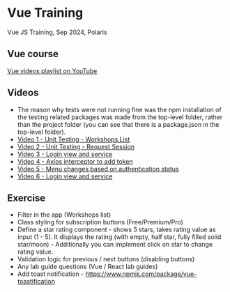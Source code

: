 # Vue Training
Vue JS Training, Sep 2024, Polaris

## Vue course
[Vue videos playlist on YouTube](https://www.youtube.com/playlist?list=PLCk2SWeTHqQjbME3mOg8fOFjHgmj8rsXt)

## Videos
- The reason why tests were not running fine was the npm installation of the testing related packages was made from the top-level folder, rather than the project folder (you can see that there is a package.json in the top-level folder).
- [Video 1 - Unit Testing - Workshops List](https://corporate-trainings.s3.amazonaws.com/polaris/vue-sep-2024/01-unit-testing-workshops-list.mp4)
- [Video 2 - Unit Testing - Request Session](https://corporate-trainings.s3.amazonaws.com/polaris/vue-sep-2024/02-unit-testing-request-session.mp4)
- [Video 3 - Login view and service](https://corporate-trainings.s3.amazonaws.com/polaris/vue-sep-2024/01-login-view-and-service.mp4)
- [Video 4 - Axios interceptor to add token](https://corporate-trainings.s3.amazonaws.com/polaris/vue-sep-2024/02-pinia-to-share-auth-state-axios-interceptor-to-add-token.mp4)
- [Video 5 - Menu changes based on authentication status](https://corporate-trainings.s3.amazonaws.com/polaris/vue-sep-2024/03-menu-changes-based-on-authentication-status.mp4)
- [Video 6 - Login view and service](https://corporate-trainings.s3.amazonaws.com/polaris/vue-sep-2024/04-route-guards-and-authorization.mp4)


## Exercise
- Filter in the app (Workshops list)
- Class styling for subscription buttons (Free/Premium/Pro)
- Define a star rating component - shows 5 stars, takes rating value as input (1 - 5). It displays the rating (with empty, half star, fully filled solid star/moon) - Additionally you can implement click on star to change rating value.
- Validation logic for previous / next buttons (disabling buttons)
- Any lab guide questions (Vue / React lab guides)
- Add toast notification - https://www.npmjs.com/package/vue-toastification